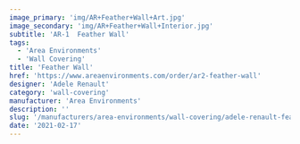 ```yaml
---
image_primary: 'img/AR+Feather+Wall+Art.jpg'
image_secondary: 'img/AR+Feather+Wall+Interior.jpg'
subtitle: 'AR-1  Feather Wall'
tags:
  - 'Area Environments'
  - 'Wall Covering'
title: 'Feather Wall'
href: 'https://www.areaenvironments.com/order/ar2-feather-wall'
designer: 'Adele Renault'
category: 'wall-covering'
manufacturer: 'Area Environments'
description: ''
slug: '/manufacturers/area-environments/wall-covering/adele-renault-feather-wall'
date: '2021-02-17'
---
```

